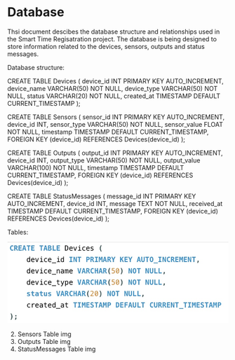 # Database

Thsi document descibes the database structure and relationships used in the Smart Time Regisatration project. The database is being designed to store information related to the devices, sensors, outputs and status messages.

Database structure:

CREATE TABLE Devices (
    device_id INT PRIMARY KEY AUTO_INCREMENT,
    device_name VARCHAR(50) NOT NULL,
    device_type VARCHAR(50) NOT NULL,
    status VARCHAR(20) NOT NULL,
    created_at TIMESTAMP DEFAULT CURRENT_TIMESTAMP
);

CREATE TABLE Sensors (
    sensor_id INT PRIMARY KEY AUTO_INCREMENT,
    device_id INT,
    sensor_type VARCHAR(50) NOT NULL,
    sensor_value FLOAT NOT NULL,
    timestamp TIMESTAMP DEFAULT CURRENT_TIMESTAMP,
    FOREIGN KEY (device_id) REFERENCES Devices(device_id)
);

CREATE TABLE Outputs (
    output_id INT PRIMARY KEY AUTO_INCREMENT,
    device_id INT,
    output_type VARCHAR(50) NOT NULL,
    output_value VARCHAR(100) NOT NULL,
    timestamp TIMESTAMP DEFAULT CURRENT_TIMESTAMP,
    FOREIGN KEY (device_id) REFERENCES Devices(device_id)
);

CREATE TABLE StatusMessages (
    message_id INT PRIMARY KEY AUTO_INCREMENT,
    device_id INT,
    message TEXT NOT NULL,
    received_at TIMESTAMP DEFAULT CURRENT_TIMESTAMP,
    FOREIGN KEY (device_id) REFERENCES Devices(device_id)
);


Tables:


![Devices Table](docs/assets/new.png)

2. Sensors Table
img
3. Outputs Table
img
4. StatusMessages Table
img
